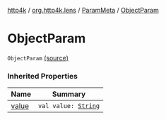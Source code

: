 [http4k](../../index.md) / [org.http4k.lens](../index.md) / [ParamMeta](index.md) / [ObjectParam](./-object-param.md)

# ObjectParam

`ObjectParam` [(source)](https://github.com/http4k/http4k/blob/master/http4k-core/src/main/kotlin/org/http4k/lens/ParamMeta.kt#L6)

### Inherited Properties

| Name | Summary |
|---|---|
| [value](value.md) | `val value: `[`String`](https://kotlinlang.org/api/latest/jvm/stdlib/kotlin/-string/index.html) |
